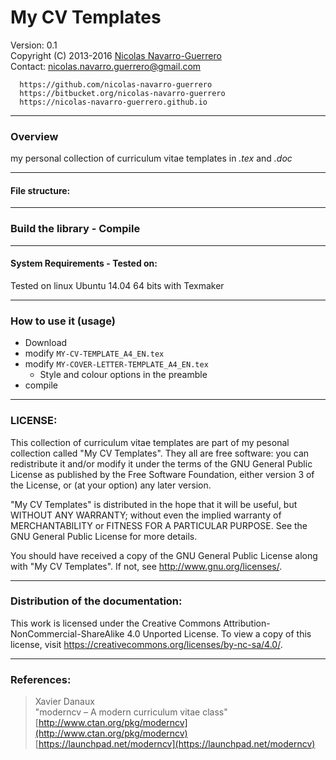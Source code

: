 # My CV Templates

Version: 0.1  
Copyright (C) 2013-2016 [Nicolas Navarro-Guerrero](https://nicolas-navarro-guerrero.github.io)  
Contact:  nicolas.navarro.guerrero@gmail.com  

      https://github.com/nicolas-navarro-guerrero
      https://bitbucket.org/nicolas-navarro-guerrero
      https://nicolas-navarro-guerrero.github.io

***********************************************************
### Overview ###
my personal collection of curriculum vitae templates in _.tex_ and _.doc_

***********************************************************
#### File structure: ####


***********************************************************
### Build the library - Compile ###

***********************************************************
#### System Requirements - Tested on: ####
Tested on linux Ubuntu 14.04 64 bits with Texmaker

***********************************************************
### How to use it (usage) ###
 - Download
 - modify `MY-CV-TEMPLATE_A4_EN.tex`
 - modify `MY-COVER-LETTER-TEMPLATE_A4_EN.tex`
   - Style and colour options in the preamble
 - compile

***********************************************************
### LICENSE:
This collection of curriculum vitae templates are part of my pesonal collection
called "My CV Templates". They all are free software: you can redistribute it and/or
modify it under the terms of the GNU General Public License as published by
the Free Software Foundation, either version 3 of the License, or (at your
option) any later version.

"My CV Templates" is distributed in the hope that it will be useful,
but WITHOUT ANY WARRANTY; without even the implied warranty of
MERCHANTABILITY or FITNESS FOR A PARTICULAR PURPOSE.  See the GNU General
Public License for more details.

You should have received a copy of the GNU General Public License
along with "My CV Templates". If not, see http://www.gnu.org/licenses/.

***********************************************************
### Distribution of the documentation:
This work is licensed under the Creative Commons Attribution-NonCommercial-ShareAlike 4.0 Unported License. To view a copy of this license, visit https://creativecommons.org/licenses/by-nc-sa/4.0/.  

***********************************************************
### References:
> Xavier Danaux  
  "moderncv – A modern curriculum vitae class"  
  [http://www.ctan.org/pkg/moderncv](http://www.ctan.org/pkg/moderncv)  
  [https://launchpad.net/moderncv](https://launchpad.net/moderncv)
